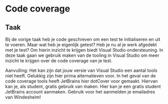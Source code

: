 # Code coverage
## Taak
Bij de vorige taak heb je code geschreven om een test te initialiseren en uit te voeren. Maar wat heb je eigenlijk getest? Heb je nu al je werk afgedekt met je test? Om hierin inzicht te krijgen biedt Visual Studio ondersteuning. In deze taak gaan we gebruik maken van de tooling in Visual Studio om meer inzicht te krijgen over de code coverage van je test.

Aanvulling: Het kan zijn dat jouw versie van Visual Studio een aantal tools niet heeft. Gelukkig zijn hier prima alternatieven voor. In het geval van de code coverage tools heeft JetBrains hier dotCover voor gemaakt. Hiervan kan je, als student, gratis gebruik van maken. Hier kan je een gratis student JetBrains account aanmaken. Gebruik voor het aanmelden je emailadres van Windesheim!